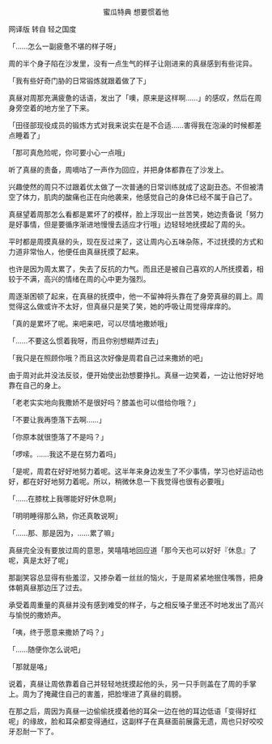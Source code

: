 <p align="center">蜜瓜特典 想要惯着他</p>

网译版 转自 轻之国度

「……怎么一副疲惫不堪的样子呀」

周的半个身子陷在沙发里，没有一点生气的样子让刚进来的真昼感到有些诧异。

「我有些好奇门胁的日常锻炼就跟着做了下」

真昼对周那充满疲惫的话语，发出了「噢，原来是这样啊……」的感叹，然后在周身旁空着的地方坐了下来。

「田径部现役成员的锻炼方式对我来说实在是不合适……害得我在泡澡的时候都差点睡着了」

「那可真危险呢，你可要小心一点哦」

听了真昼的责备，周嘀咕了一声作为回应，并把身体都靠在了沙发上。

兴趣使然的周只不过跟着优太做了一次普通的日常训练就成了这副丑态。不但被清空了体力，肌肉的酸痛也正在向他袭来，他感觉自己的身体已经不属于自己了。

真昼望着周那怎么看都是累坏了的模样，脸上浮现出一丝苦笑，她边责备说「努力是好事情，但是要循序渐进地慢慢去适应才行哦」边轻轻地抚摸起了周的头。

平时都是周摸真昼的头，现在反过来了，这让周内心五味杂陈，不过抚摸的方式和力道非常怡人，他便任由真昼抚摸了起来。

也许是因为周太累了，失去了反抗的力气。而且还是被自己喜欢的人所抚摸着，相较于不满，高兴的情绪在周的心中更为强烈。

周逐渐困顿了起来，在真昼的抚摸中，他一不留神将头靠在了身旁真昼的肩上。周觉得这么做或许不太好，但真昼只是笑了笑，她的呼吸让周觉得痒痒的。 

「真的是累坏了呢。来吧来吧，可以尽情地撒娇哦」

「……不要这么惯着我呀，而且你别想糊弄过去」

「我只是在照顾你哦？而且这次好像是周君自己过来撒娇的吧」

由于周对此并没法反驳，便开始使出劲想要挣扎。真昼一边笑着，一边让他好好地靠在自己的身上。

「老老实实地向我撒娇不是很好吗？膝盖也可以借给你哦？」

「不要让我再堕落下去啊……」

「你原本就很堕落了不是吗？」

「啰嗦。……我这不是在努力着吗」

「是呢，周君在好好地努力着呢。这半年来身边发生了不少事情，学习也好运动也好，都在好好地努力着呢。所以，稍微休息一下我觉得也很有必要哦」

「……在膝枕上我哪能好好休息啊」

「明明睡得那么熟，你还真敢说啊」

「……那、那是因为，……累了嘛」

真昼完全没有要放过周的意思，笑嘻嘻地回应道「那今天也可以好好『休息』了呢，真是太好了呢」

那副笑容总显得有些羞涩，又掺杂着一丝丝的恼火，于是周紧紧地抿住嘴唇，把身体朝真昼那边压了过去。

承受着周重量的真昼并没有感到难受的样子，与之相反嗓子里还不时地发出了高兴与愉悦的撒娇声。

「咦，终于愿意来撒娇了吗？」

「……随便你怎么说吧」

「那就是咯」

说着，真昼让周依靠着自己并轻轻地抚摸起他的头，另一只手则盖在了周的手掌上。周为了掩藏住自己的害羞，把脸埋进了真昼的肩膀。

在那之后，周因为真昼一边偷偷抚摸着他的耳朵一边在他的耳边低语「变得好红呢」的缘故，脸和耳朵都变得通红，这副样子在真昼面前展露无遗，周也只好咬咬牙忍耐一下了。

